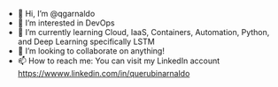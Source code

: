 - 👋 Hi, I’m @qgarnaldo
- 👀 I’m interested in DevOps
- 🌱 I’m currently learning Cloud, IaaS, Containers, Automation, Python, and Deep Learning specifically LSTM 
- 💞️ I’m looking to collaborate on anything!
- 📫 How to reach me:  You can visit my LinkedIn account https://wwww.linkedin.com/in/querubinarnaldo

<!---
qgarnaldo/qgarnaldo is a ✨ special ✨ repository because its `README.md` (this file) appears on your GitHub profile.
You can click the Preview link to take a look at your changes.
--->
